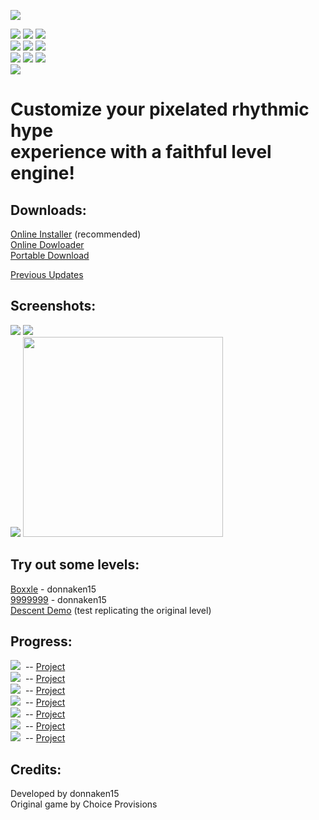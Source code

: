 ![](https://i.ibb.co/KFnG4Dm/bit-triptest.png)<br/>
<!--link rel="shortcut icon" type="image/x-icon" href="https://storage.proboards.com/6944403/images/LCsrUrxjAmLwpmZiPHef.ico"/-->
<!--![](https://img.shields.io/github/commit-activity/m/donnaken15/Bit.Trip_Editor)-->
![](https://img.shields.io/github/v/tag/donnaken15/Bit.Trip_Editor)
![](https://img.shields.io/badge/Made%20with-GameMaker%208-1f425f)
![](https://img.shields.io/discord/447122379265802240)<br/>
![](https://img.shields.io/badge/License-CC%20BY--NC--SA%204.0-blue.svg)
![](https://img.shields.io/github/languages/code-size/donnaken15/Bit.Trip_Editor)
![](https://img.shields.io/github/last-commit/donnaken15/Bit.Trip_Editor)<br/>
![](https://i.ibb.co/k99mssc/osrc.png)<!--https://badges.frapsoft.com/os/v2/open-source.png?v=103-->
![](https://img.shields.io/github/downloads/donnaken15/Bit.Trip_Editor/installer/total)
![](https://img.shields.io/badge/platform-windows-lightgrey)<!--%20|%20macos--><!--[![HitCount](http://hits.dwyl.com/donnaken15/Bit.Trip_Editor.svg)](http://hits.dwyl.com/donnaken15/BitTrip_editor)--><br/>
[![](https://img.shields.io/twitter/url?style=social&url=http%3A%2F%2Fbittripeditor.boards.net)](https://twitter.com/intent/tweet?text=Wow:&url=https%3A%2F%2Fgithub.com%2Fdonnaken15%2FBit.Trip_Editor)
# Customize your pixelated rhythmic hype<br/>experience with a faithful level engine!
## Downloads:
[Online Installer](https://github.com/donnaken15/Bit.Trip_Editor/releases/download/installer/setup.exe) (recommended)<br/>
[Online Dowloader](https://github.com/donnaken15/Bit.Trip_Editor/releases/download/online-dl/onlinedl.7z)<br/>
[Portable Download](https://github.com/donnaken15/Bit.Trip_Editor/archive/master.zip)

[Previous Updates](https://github.com/donnaken15/Bit.Trip_Editor/tags)

## Screenshots:
![](https://i.ibb.co/0r7y1gH/scrtest2.png)
![](https://i.ibb.co/7tZLXBH/scrtest1.png)<br/>
![](https://i.ibb.co/0FV4q6m/scrtest3.png)
<img src=https://i.ibb.co/B6dRS84/image.png width="320">

## Try out some levels:
[Boxxle](https://drive.google.com/uc?id=1ffYBphGpSdNe40eWTylwjMA5XFMLW3ce) - donnaken15<br/>
[9999999](https://www.mediafire.com/file/ffd6sny948gyeyo/) - donnaken15<br/>
[Descent Demo](https://drive.google.com/uc?id=1AN-estUjS2RrBpZci0gJW4Uij2Yavim5) (test replicating the original level)

## Progress:
![](https://progress-bar.dev/065?width=200&title=%E2%80%86Beat) &nbsp;-- [Project](https://github.com/donnaken15/Bit.Trip_Editor/projects/1)<br/>
![](https://progress-bar.dev/042?width=200&title=%E2%80%86Core) &nbsp;-- [Project](https://github.com/donnaken15/Bit.Trip_Editor/projects/3)<br/>
![](https://progress-bar.dev/000?width=200&title=%E2%80%86Void) &nbsp;-- [Project](https://github.com/donnaken15/Bit.Trip_Editor/projects/4)<br/>
![](https://progress-bar.dev/000?width=188&title=%E2%80%86Runner) &nbsp;-- [Project](https://github.com/donnaken15/Bit.Trip_Editor/projects/5)<br/>
![](https://progress-bar.dev/000?width=200&title=%E2%80%86Fate) &nbsp;-- [Project](https://github.com/donnaken15/Bit.Trip_Editor/projects/6)<br/>
![](https://progress-bar.dev/000?width=200&title=%E2%80%86Flux) &nbsp;-- [Project](https://github.com/donnaken15/Bit.Trip_Editor/projects/7)<br/>
![](https://progress-bar.dev/021?width=176&title=%E2%80%86Designer) &nbsp;-- [Project](https://github.com/donnaken15/Bit.Trip_Editor/projects/2)

## Credits:
Developed by donnaken15<br/>
Original game by Choice Provisions
